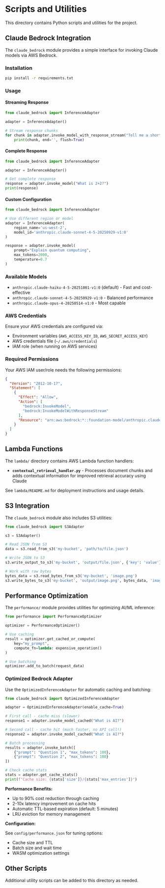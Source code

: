 # Scripts and Utilities

This directory contains Python scripts and utilities for the project.

## Claude Bedrock Integration

The `claude_bedrock` module provides a simple interface for invoking Claude models via AWS Bedrock.

### Installation

```bash
pip install -r requirements.txt
```

### Usage

#### Streaming Response

```python
from claude_bedrock import InferenceAdapter

adapter = InferenceAdapter()

# Stream response chunks
for chunk in adapter.invoke_model_with_response_stream("Tell me a short story"):
    print(chunk, end='', flush=True)
```

#### Complete Response

```python
from claude_bedrock import InferenceAdapter

adapter = InferenceAdapter()

# Get complete response
response = adapter.invoke_model("What is 2+2?")
print(response)
```

#### Custom Configuration

```python
from claude_bedrock import InferenceAdapter

# Use different region or model
adapter = InferenceAdapter(
    region_name='us-west-2',
    model_id='anthropic.claude-sonnet-4-5-20250929-v1:0'
)

response = adapter.invoke_model(
    prompt="Explain quantum computing",
    max_tokens=2000,
    temperature=0.7
)
```

### Available Models

- `anthropic.claude-haiku-4-5-20251001-v1:0` (default) - Fast and cost-effective
- `anthropic.claude-sonnet-4-5-20250929-v1:0` - Balanced performance
- `anthropic.claude-opus-4-20250514-v1:0` - Most capable

### AWS Credentials

Ensure your AWS credentials are configured via:
- Environment variables (`AWS_ACCESS_KEY_ID`, `AWS_SECRET_ACCESS_KEY`)
- AWS credentials file (`~/.aws/credentials`)
- IAM role (when running on AWS services)

### Required Permissions

Your AWS IAM user/role needs the following permissions:
```json
{
  "Version": "2012-10-17",
  "Statement": [
    {
      "Effect": "Allow",
      "Action": [
        "bedrock:InvokeModel",
        "bedrock:InvokeModelWithResponseStream"
      ],
      "Resource": "arn:aws:bedrock:*::foundation-model/anthropic.claude-*"
    }
  ]
}
```

## Lambda Functions

The `lambda/` directory contains AWS Lambda function handlers:

- **`contextual_retrieval_handler.py`** - Processes document chunks and adds contextual information for improved retrieval accuracy using Claude

See `lambda/README.md` for deployment instructions and usage details.

## S3 Integration

The `claude_bedrock` module also includes S3 utilities:

```python
from claude_bedrock import S3Adapter

s3 = S3Adapter()

# Read JSON from S3
data = s3.read_from_s3('my-bucket', 'path/to/file.json')

# Write JSON to S3
s3.write_output_to_s3('my-bucket', 'output/file.json', {'key': 'value'})

# Work with raw bytes
bytes_data = s3.read_bytes_from_s3('my-bucket', 'image.png')
s3.write_bytes_to_s3('my-bucket', 'output/image.png', bytes_data, 'image/png')
```

## Performance Optimization

The `performance/` module provides utilities for optimizing AI/ML inference:

```python
from performance import PerformanceOptimizer

optimizer = PerformanceOptimizer()

# Use caching
result = optimizer.get_cached_or_compute(
    key="my_prompt",
    compute_fn=lambda: expensive_operation()
)

# Use batching
optimizer.add_to_batch(request_data)
```

### Optimized Bedrock Adapter

Use the `OptimizedInferenceAdapter` for automatic caching and batching:

```python
from claude_bedrock import OptimizedInferenceAdapter

adapter = OptimizedInferenceAdapter(enable_cache=True)

# First call - cache miss (slower)
response1 = adapter.invoke_model_cached("What is AI?")

# Second call - cache hit (much faster, no API call!)
response2 = adapter.invoke_model_cached("What is AI?")

# Batch processing
results = adapter.invoke_batch([
    {"prompt": "Question 1", "max_tokens": 100},
    {"prompt": "Question 2", "max_tokens": 100}
])

# Check cache stats
stats = adapter.get_cache_stats()
print(f"Cache size: {stats['size']}/{stats['max_entries']}")
```

**Performance Benefits:**
- Up to 90% cost reduction through caching
- 2-10x latency improvement on cache hits
- Automatic TTL-based expiration (default: 5 minutes)
- LRU eviction for memory management

**Configuration:**

See `config/performance.json` for tuning options:
- Cache size and TTL
- Batch size and wait time
- WASM optimization settings

## Other Scripts

Additional utility scripts can be added to this directory as needed.
